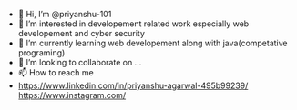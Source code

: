 - 👋 Hi, I’m @priyanshu-101
- 👀 I’m interested in developement related work especially web developement and cyber security
- 🌱 I’m currently learning web developement along with java(competative programing)
- 💞️ I’m looking to collaborate on ...
- 📫 How to reach me
- https://www.linkedin.com/in/priyanshu-agarwal-495b99239/
https://www.instagram.com/
<!---
priyanshu-101/priyanshu-101 is a ✨ special ✨ repository because its `README.md` (this file) appears on your GitHub profile.
You can click the Preview link to take a look at your changes.
--->



